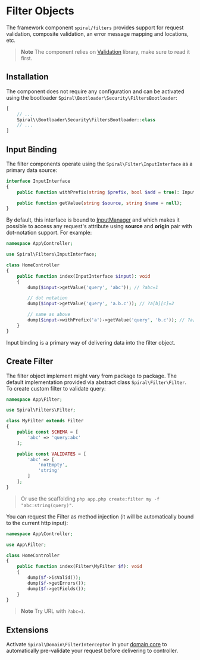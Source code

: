 # Filter Objects

The framework component `spiral/filters` provides support for request validation, composite validation, an error message
mapping and locations, etc.

> **Note**
> The component relies on [Validation](/security/validation.md) library, make sure to read it first.

## Installation

The component does not require any configuration and can be activated using the
bootloader `Spiral\Bootloader\Security\FiltersBootloader`:

```php
[
    // ...
    Spiral\\Bootloader\Security\FiltersBootloader::class
    // ...
]
```

## Input Binding

The filter components operate using the `Spiral\Filter\InputInterface` as a primary data source:

```php
interface InputInterface
{
    public function withPrefix(string $prefix, bool $add = true): InputInterface;

    public function getValue(string $source, string $name = null);
}
```

By default, this interface is bound to [InputManager](/http/request-response.md) and which makes it possible to access
any request's attribute using **source** and **origin** pair with dot-notation support. For example:

```php
namespace App\Controller;

use Spiral\Filters\InputInterface;

class HomeController
{
    public function index(InputInterface $input): void
    {
        dump($input->getValue('query', 'abc')); // ?abc=1

        // dot notation
        dump($input->getValue('query', 'a.b.c')); // ?a[b][c]=2

        // same as above
        dump($input->withPrefix('a')->getValue('query', 'b.c')); // ?a[b][c]=2
    }
}
```

Input binding is a primary way of delivering data into the filter object.

## Create Filter

The filter object implement might vary from package to package. The default implementation provided via abstract class
`Spiral\Filter\Filter`. To create custom filter to validate query:

```php
namespace App\Filter;

use Spiral\Filters\Filter;

class MyFilter extends Filter
{
    public const SCHEMA = [
        'abc' => 'query:abc'
    ];

    public const VALIDATES = [
        'abc' => [
            'notEmpty',
            'string'
        ]
    ];
}
```

> Or use the scaffolding `php app.php create:filter my -f "abc:string(query)"`.

You can request the Filter as method injection (it will be automatically bound to the current http input):

```php
namespace App\Controller;

use App\Filter;

class HomeController
{
    public function index(Filter\MyFilter $f): void
    {     
        dump($f->isValid());
        dump($f->getErrors());
        dump($f->getFields());
    }
}
```

> **Note**
> Try URL with `?abc=1`.

## Extensions

Activate `Spiral\Domain\FilterInterceptor` in your [domain core](/cookbook/domain-core.md) to automatically pre-validate
your request before delivering to controller.
